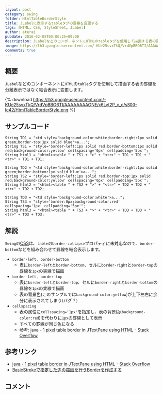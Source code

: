 ```yaml
---
layout: post
category: swing
folder: HtmlTableBorderStyle
title: JLabelに表示するtableタグの罫線を変更する
tags: [HTML, CSS, StyleSheet, JLabel]
author: aterai
pubdate: 2016-02-08T00:00:25+09:00
description: JLabelなどのコンポーネントにHTMLのtableタグを使用して描画する表の罫線を分離表示ではなく結合表示に変更します。
image: https://lh3.googleusercontent.com/-KUe25svxTkQ/VrdVpBBO6TI/AAAAAAAAONE/x6Lvt2P_x_c/s800-Ic42/HtmlTableBorderStyle.png
comments: true
---
```

## 概要
`JLabel`などのコンポーネントに`HTML`の`table`タグを使用して描画する表の罫線を分離表示ではなく結合表示に変更します。

{% download https://lh3.googleusercontent.com/-KUe25svxTkQ/VrdVpBBO6TI/AAAAAAAAONE/x6Lvt2P_x_c/s800-Ic42/HtmlTableBorderStyle.png %}

## サンプルコード
<pre class="prettyprint"><code>String TD1 = "&lt;td style='background-color:white;border-right:1px solid green;border-top:1px solid blue'&gt;a...";
String TS1 = "style='border-left:1px solid red;border-bottom:1px solid red;background-color:yellow' cellspacing='0px' cellpadding='5px'";
String html1 = "&lt;html&gt;&lt;table " + TS1 + "&gt;" + "&lt;tr&gt;" + TD1 + TD1 + "&lt;tr&gt;" + TD1 + TD1;

String TD2 = "&lt;td style='background-color:white;border-right:1px solid green;border-bottom:1px solid blue'&gt;a...";
String TS2 = "style='border-left:1px solid red;border-top:1px solid red;background-color:yellow' cellspacing='0px' cellpadding='5px'";
String html2 = "&lt;html&gt;&lt;table " + TS2 + "&gt;" + "&lt;tr&gt;" + TD2 + TD2 + "&lt;tr&gt;" + TD2 + TD2;

String TD3 = "&lt;td style='background-color:white'&gt;a...";
String TS3 = "style='border:0px;background-color:red' cellspacing='1px' cellpadding='5px'";
String html3 = "&lt;html&gt;&lt;table " + TS3 + "&gt;" + "&lt;tr&gt;" + TD3 + TD3 + "&lt;tr&gt;" + TD3 + TD3;
</code></pre>

## 解説
`Swing`の[CSS](https://docs.oracle.com/javase/jp/8/docs/api/javax/swing/text/html/CSS.html)は、`table`の`border-collapse`プロパティに未対応なので、`border-bottom`などを組み合わせて罫線を結合表示します。

- `border-left, border-bottom`
    - 表に`border-left`と`border-bottom`、セルに`border-right`と`border-top`の罫線を`1px`の実線で描画
- `border-left, border-top`
    - 表に`border-left`と`border-top`、セルに`border-right`と`border-bottom`の罫線を`1px`の実線で描画
    - 表の背景色(このサンプルでは`background-color:yellow`)が上下左右に余分に表示されてしまう(バグ？)
- `cellspacing`
    - 表の属性に`cellspacing='1px'`を指定し、表の背景色(`background-color:red`)を代わりに`1px`の罫線として表示
    - すべての罫線が同じ色になる
    - 参考: [java - 1 pixel table border in JTextPane using HTML - Stack Overflow](https://stackoverflow.com/questions/3355469/1-pixel-table-border-in-jtextpane-using-html)

<!-- dummy comment line for breaking list -->

## 参考リンク
- [java - 1 pixel table border in JTextPane using HTML - Stack Overflow](https://stackoverflow.com/questions/3355469/1-pixel-table-border-in-jtextpane-using-html)
- [BasicStrokeで指定した辺の描画を行うBorderを作成する](http://ateraimemo.com/Swing/StrokeMatteBorder.html)

<!-- dummy comment line for breaking list -->

## コメント
